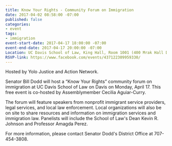 ```yaml
---
title: Know Your Rights - Community Forum on Immigration
date: 2017-04-02 08:58:00 -07:00
published: false
categories:
- event
tags:
- immigration
event-start-date: 2017-04-17 18:00:00 -07:00
event-end-date: 2017-04-17 20:00:00 -07:00
Location: UC Davis School of Law, King Hall, Room 1001 (400 Mrak Hall Drive, Davis)
RSVP-link: https://www.facebook.com/events/437122309959330/
---
```


Hosted by Yolo Justice and Action Network. 

Senator Bill Dodd will host a “Know Your Rights” community forum on immigration at UC Davis School of Law on Davis on Monday, April 17. This free event is co-hosted by Assemblymember Cecilia Aguiar-Curry. 

The forum will feature speakers from nonprofit immigrant service providers, legal services, and local law enforcement. Local organizations will also be on site to share resources and information on immigration services and immigration law. Panelists will include the School of Law's Dean Kevin R. Johnson and Professor Amagda Perez.

For more information, please contact Senator Dodd's District Office at 707-454-3808.